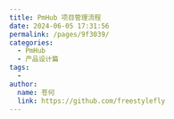 ```yaml
---
title: PmHub 项目管理流程
date: 2024-06-05 17:31:56
permalink: /pages/9f3039/
categories:
  - PmHub
  - 产品设计篇
tags:
  - 
author: 
  name: 苍何
  link: https://github.com/freestylefly
---
```


